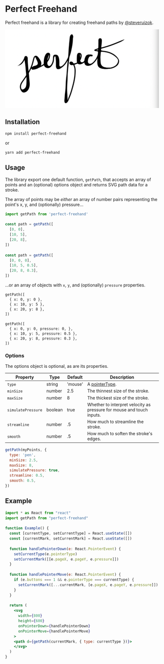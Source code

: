 # Perfect Freehand

Perfect freehand is a library for creating freehand paths by [@steveruizok](https://twitter.com/steveruizok).

![Screenshot](/screenshot.png)

## Installation

```bash
npm install perfect-freehand
```

or

```bash
yarn add perfect-freehand
```

## Usage

The library export one default function, `getPath`, that accepts an array of points and an (optional) options object and returns SVG path data for a stroke.

The array of points may be _either_ an array of number pairs representing the point's x, y, and (optionally) pressure...

```js
import getPath from 'perfect-freehand'

const path = getPath([
  [0, 0],
  [10, 5],
  [20, 8],
])

const path = getPath([
  [0, 0, 0],
  [10, 5, 0.5],
  [20, 8, 0.3],
])
```

...or an array of objects with `x`, `y`, and (optionally) `pressure` properties.

```
getPath([
  { x: 0, y: 0 },
  { x: 10, y: 5 },
  { x: 20, y: 8 },
])

getPath([
  { x: 0, y: 0, pressure: 0, },
  { x: 10, y: 5, pressure: 0.5 },
  { x: 20, y: 8, pressure: 0.3 },
])
```



### Options

The options object is optional, as are its properties.

| Property           | Type    | Default | Description                                                                                 |
| ------------------ | ------- | ------- | ------------------------------------------------------------------------------------------- |
| `type`             | string  | 'mouse' | A [pointerType](https://developer.mozilla.org/en-US/docs/Web/API/PointerEvent/pointerType). |
| `minSize`          | number  | 2.5     | The thinnest size of the stroke.                                                            |
| `maxSize`          | number  | 8       | The thickest size of the stroke.                                                            |
| `simulatePressure` | boolean | true    | Whether to interpret velocity as pressure for mouse and touch inputs.                       |
| `streamline`       | number  | .5      | How much to streamline the stroke.                                                          |
| `smooth`           | number  | .5      | How much to soften the stroke's edges.                                                      |

```js
getPath(myPoints, {
  type: 'pen',
  minSize: 2.5,
  maxSize: 8,
  simulatePressure: true,
  streamline: 0.5,
  smooth: 0.5,
})
```

## Example

```jsx
import * as React from "react"
import getPath from "perfect-freehand"

function Example() {
  const [currentType, setCurrentType] = React.useState([])
  const [currentMark, setCurrentMark] = React.useState([])

  function handlePointerDown(e: React.PointerEvent) {
    setCurrentType(e.pointerType)
    setCurrentMark([[e.pageX, e.pageY, e.pressure]])
  }

  function handlePointerMove(e: React.PointerEvent) {
    if (e.buttons === 1 && e.pointerType === currentType) {
      setCurrentMark([...currentMark, [e.pageX, e.pageY, e.pressure]])
    }
  }

  return (
    <svg
      width={800}
      height={600}
      onPointerDown={handlePointerDown}
      onPointerMove={handlePointerMove}
    >
    <path d={getPath(currentMark, { type: currentType })}>
    </svg>
  )
}
```
